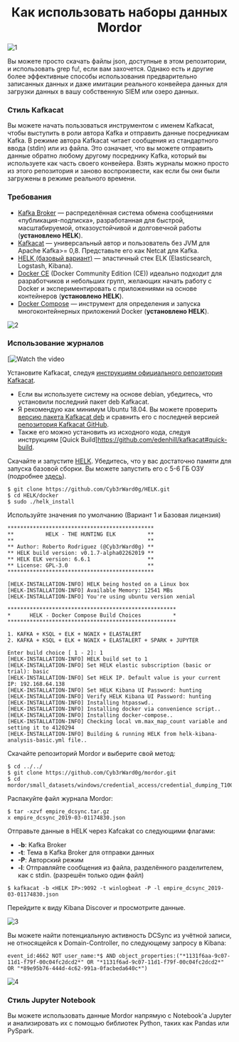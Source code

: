 <h1 align="center"> Как использовать наборы данных Mordor</h1>

![1]()

Вы можете просто скачать файлы json, доступные в этом репозитории, и использовать grep fu!, если вам захочется. Однако есть и другие более эффективные способы использования предварительно записанных данных и даже имитации реального конвейера данных для загрузки данных в вашу собственную SIEM или озеро данных.

### Стиль Kafkacat 

Вы можете начать пользоваться инструментом с именем Kafkacat, чтобы выступить в роли автора Kafka и отправить данные посредникам Kafka. В режиме автора Kafkacat читает сообщения из стандартного ввода (stdin) или из файла. Это означает, что вы можете отправить данные обратно любому другому посреднику Kafka, который вы используете как часть своего конвейера. Взять журналы можно просто из этого репозитория и заново воспроизвести, как если бы они были загружены в режиме реального времени.

### Требования

- [Kafka Broker](http://kafka.apache.org/) — распределённая система обмена сообщениями «публикация-подписка», разработанная для быстрой, масштабируемой, отказоустойчивой и долговечной работы (**установлено HELK**).
- [Kafkacat](https://github.com/edenhill/kafkacat) — универсальный автор и пользователь без JVM для Apache Kafka>= 0,8. Представьте его как Netcat для Kafka.
- [HELK (базовый вариант)](https://www.elastic.co/what-is/elk-stack) — эластичный стек ELK (Elasticsearch, Logstash, Kibana).
- [Docker CE](https://docs.docker.com/get-docker/) (Docker Community Edition (CE)) идеально подходит для разработчиков и небольших групп, желающих начать работу с Docker и экспериментировать с приложениями на основе контейнеров (**установлено HELK**).
- [Docker Compose](https://docs.docker.com/compose/) — инструмент для определения и запуска многоконтейнерных приложений Docker (**установлено HELK**).

![2]()

### Использование журналов
[![Watch the video](https://youtu.be/ADGWxofSf4o)

Установите Kafkacat, следуя [инструкциям официального репозитория Kafkacat](https://github.com/edenhill/kafkacat#install).

- Если вы используете систему на основе debian, убедитесь, что  установили последний пакет deb Kafkacat.
- Я рекомендую как минимум Ubuntu 18.04. Вы можете проверить [версию пакета Kafkacat deb](https://packages.ubuntu.com/bionic/kafkacat) и сравнить его с последней версией [репозитория Kafkacat GitHub](https://github.com/edenhill/kafkacat/releases).
- Также его можно установить из исходного кода, следуя инструкциям [Quick Build]https://github.com/edenhill/kafkacat#quick-build.

Скачайте и запустите [HELK](https://github.com/Cyb3rWard0g/HELK). Убедитесь, что у вас достаточно памяти для запуска базовой сборки. Вы можете запустить его с 5-6 ГБ ОЗУ (подробнее [здесь](https://github.com/Cyb3rWard0g/HELK/wiki/Installation)).

```
$ git clone https://github.com/Cyb3rWard0g/HELK.git
$ cd HELK/docker
$ sudo ./helk_install
```

Используйте значения по умолчанию (Вариант 1 и Базовая лицензия)

```
**********************************************
**          HELK - THE HUNTING ELK          **
**                                          **
** Author: Roberto Rodriguez (@Cyb3rWard0g) **
** HELK build version: v0.1.7-alpha02262019 **
** HELK ELK version: 6.6.1                  **
** License: GPL-3.0                         **
**********************************************
```

```
[HELK-INSTALLATION-INFO] HELK being hosted on a Linux box
[HELK-INSTALLATION-INFO] Available Memory: 12541 MBs
[HELK-INSTALLATION-INFO] You're using ubuntu version xenial
```

```
*****************************************************
*      HELK - Docker Compose Build Choices          *
*****************************************************
```

```
1. KAFKA + KSQL + ELK + NGNIX + ELASTALERT
2. KAFKA + KSQL + ELK + NGNIX + ELASTALERT + SPARK + JUPYTER
```

```
Enter build choice [ 1 - 2]: 1
[HELK-INSTALLATION-INFO] HELK build set to 1
[HELK-INSTALLATION-INFO] Set HELK elastic subscription (basic or trial): basic
[HELK-INSTALLATION-INFO] Set HELK IP. Default value is your current IP: 192.168.64.138
[HELK-INSTALLATION-INFO] Set HELK Kibana UI Password: hunting
[HELK-INSTALLATION-INFO] Verify HELK Kibana UI Password: hunting
[HELK-INSTALLATION-INFO] Installing htpasswd..
[HELK-INSTALLATION-INFO] Installing docker via convenience script..
[HELK-INSTALLATION-INFO] Installing docker-compose..
[HELK-INSTALLATION-INFO] Checking local vm.max_map_count variable and setting it to 4120294
[HELK-INSTALLATION-INFO] Building & running HELK from helk-kibana-analysis-basic.yml file..
```
Скачайте репозиторий Mordor и выберите свой метод:
```
$ cd ../../
$ git clone https://github.com/Cyb3rWard0g/mordor.git
$ cd mordor/small_datasets/windows/credential_access/credential_dumping_T1003/credentials_from_ad/
```

Распакуйте файл журнала Mordor:
```
$ tar -xzvf empire_dcsync.tar.gz
x empire_dcsync_2019-03-01174830.json
```

Отправьте данные в HELK через Kafcakat со следующими флагами:
- **-b**: Kafka Broker
- **-t**: Тема в Kafka Broker для отправки данных
- **-P**: Авторский режим
- **-l**: Отправляйте сообщения из файла, разделённого разделителем, как с stdin. (разрешён только один файл)

```
$ kafkacat -b <HELK IP>:9092 -t winlogbeat -P -l empire_dcsync_2019-03-01174830.json
```

Перейдите к виду Kibana Discover и просмотрите данные.

![3]()

Вы можете найти потенциальную активность DCSync из учётной записи, не относящейся к Domain-Controller, по следующему запросу в Kibana:

```
event_id:4662 NOT user_name:*$ AND object_properties:("*1131f6aa-9c07-11d1-f79f-00c04fc2dcd2*" OR "*1131f6ad-9c07-11d1-f79f-00c04fc2dcd2*" OR "*89e95b76-444d-4c62-991a-0facbeda640c*")
```

![4]()

### Стиль Jupyter Notebook
Вы можете использовать данные Mordor напрямую с Notebook'а Jupyter и анализировать их с помощью библиотек Python, таких как Pandas или PySpark.

